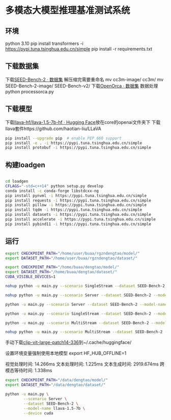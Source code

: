 # 多模态大模型推理基准测试系统
## 环境
python 3.10
pip install transformers -i https://pypi.tuna.tsinghua.edu.cn/simple
pip install -r requirements.txt

## 下载数据集
下载[SEED-Bench-2 · 数据集](https://modelscope.cn/datasets/TencentARC/SEED-Bench-2/summary)
解压缩完需要重命名
mv cc3m-image/ cc3m/
mv SEED-Bench-2-image/ SEED-Bench-v2/
下载[OpenOrca · 数据集](https://huggingface.co/datasets/Open-Orca/OpenOrca)
数据处理python processorca.py


## 下载模型
下载[llava-hf/llava-1.5-7b-hf · Hugging Face](https://huggingface.co/llava-hf/llava-1.5-7b-hf)放在core的openai文件夹下
下载llava套件https://github.com/haotian-liu/LLaVA
```bash
pip install --upgrade pip  # enable PEP 660 support
pip install -e . -i https://pypi.tuna.tsinghua.edu.cn/simple
pip install protobuf -i https://pypi.tuna.tsinghua.edu.cn/simple
```

## 构建loadgen

```bash

cd loadgen
CFLAGS="-std=c++14" python setup.py develop
conda install -c conda-forge libstdcxx-ng
pip install pynvml -i https://pypi.tuna.tsinghua.edu.cn/simple
pip install requests -i https://pypi.tuna.tsinghua.edu.cn/simple
pip install pillow -i https://pypi.tuna.tsinghua.edu.cn/simple
pip install tqdm -i https://pypi.tuna.tsinghua.edu.cn/simple
pip install datasets -i https://pypi.tuna.tsinghua.edu.cn/simple
pip install accelerate -i https://pypi.tuna.tsinghua.edu.cn/simple
pip install pybind11 -i https://pypi.tuna.tsinghua.edu.cn/simple
```

## 运行

```bash
export CHECKPOINT_PATH="/home/user/buaa/rgzndengtao/model/"
export DATASET_PATH="/home/user/buaa/rgzndengtao/dataset/"

export CHECKPOINT_PATH="/home/buaa/dengtao/model/"
export DATASET_PATH="/home/buaa/dengtao/dataset/"
CUDA_VISIBLE_DEVICES=1

nohup python -u main.py --scenario SingleStream --dataset SEED-Bench-2 --model-name llava-v1.5-7b --total-sample-count 24576 --batch-size 1 --device cuda --test-mode PerformanceOnly > output.txt 2>&1 &

nohup python -u main.py --scenario Server --dataset SEED-Bench-2 --model-name llava-v1.5-7b --total-sample-count 34576 --batch-size 1 --device cuda --test-mode PerformanceOnly > output.txt 2>&1 &

python -u main.py --scenario Server --dataset SEED-Bench-2 --model-name llava-1.5-7b-hf --total-sample-count 34576 --batch-size 1 --device cuda --test-mode PerformanceOnly

python -u main.py --scenario SingleStream --dataset SEED-Bench-2 --model-name llava-1.5-7b-hf --total-sample-count 34576 --batch-size 1 --device cuda --test-mode PerformanceOnly

python -u main.py --scenario MultiStream --dataset SEED-Bench-2 --model-name llava-1.5-7b-hf --total-sample-count 34576 --batch-size 1 --device cuda --test-mode PerformanceOnly

nohup python -u main.py --scenario MultiStream --dataset SEED-Bench-2 --model-name llava-1.5-7b-hf --total-sample-count 34576 --batch-size 1 --device cuda --test-mode PerformanceOnly > output.txt 2>&1 &
```

手动下载[clip-vit-large-patch14-336](https://huggingface.co/openai/clip-vit-large-patch14-336)到~/.cache/huggingface/

设置环境变量强制使用本地模型 export HF_HUB_OFFLINE=1

视觉处理时间: 14.266ms
文本处理时间: 1.225ms
文本生成时间: 2919.674ms
跨模态等待时间: 1.338ms

```bash
export CHECKPOINT_PATH="/data/dengtao/model/"
export DATASET_PATH="/data/dengtao/dataset/"

python -u main.py \
        --scenario Server \
		--dataset SEED-Bench-2 \
		--model-name llava-1.5-7b \
		--device cuda
```